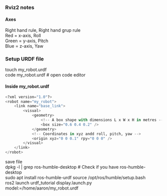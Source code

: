 ### **Rviz2 notes**
#### **Axes**  
Right hand rule, Right hand grup rule  
Red = x-axis, Roll  
Green = y-axis, Pitch  
Blue = z-axis, Yaw  

### **Setup URDF file**
touch my_robot.urdf  
code my_robot.urdf  # open code editor  
#### **Inside my_robot.urdf**  
```python
<?xml version="1.0"?>
<robot name="my_robot">
    <link name="base_link">
        <visual>
            <geometry>
                <!-- A box shape with dimensions L x W x H in metres -->
                <box size="0.6 0.4 0.2" /> 
            </geometry>
            <!-- Coordinates in xyz andd roll, pitch, yaw -->
            <origin xyz="0 0 0.1" rpy="0 0 0" />
        </visual>
    </link>
</robot>    
```
save file  
dpkg -l | grep ros-humble-desktop # Check if you have ros-humble-desktop  
sudo apt install ros-humble-urdf
source /opt/ros/humble/setup.bash  
ros2 launch urdf_tutorial display.launch.py model:=/home/aaron/my_robot.urdf
